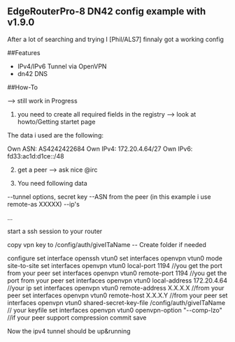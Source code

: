 ## EdgeRouterPro-8 DN42 config example with v1.9.0 
After a lot of searching and trying I [Phil/ALS7] finnaly got a working config

##Features

* IPv4/IPv6 Tunnel via OpenVPN
* dn42 DNS

##How-To

--> still work in Progress

1) you need to create all required fields in the registry --> look at howto/Getting startet page

The data i used are the following:

Own ASN: AS4242422684
Own IPv4: 172.20.4.64/27
Own IPv6: fd33:ac1d:d1ce::/48

2) get a peer --> ask nice @irc

3) You need following data

--tunnel options, secret key
--ASN from the peer (in this example i use remote-as XXXXX)
--ip's

...


start a ssh session to your router

copy vpn key to /config/auth/giveITaName -- Create folder if needed

configure
set interface openssh vtun0
set interfaces openvpn vtun0 mode site-to-site
set interfaces openvpn vtun0 local-port 1194  //you get the port from your peer
set interfaces openvpn vtun0 remote-port 1194 //you get the port from your peer
set interfaces openvpn vtun0 local-address 172.20.4.64 //your ip 
set interfaces openvpn vtun0 remote-address X.X.X.X //from your peer
set interfaces openvpn vtun0 remote-host X.X.X.Y //from your peer
set interfaces openvpn vtun0 shared-secret-key-file /config/auth/giveITaName  // your keyfile
set interfaces openvpn vtun0 openvpn-option "--comp-lzo"  //if your peer support compression
commit 
save

Now the ipv4 tunnel should be up&running







